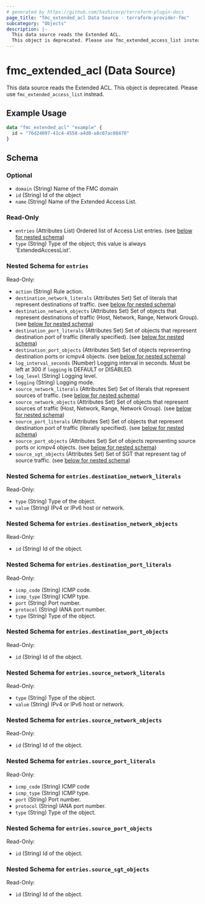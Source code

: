 ```yaml
---
# generated by https://github.com/hashicorp/terraform-plugin-docs
page_title: "fmc_extended_acl Data Source - terraform-provider-fmc"
subcategory: "Objects"
description: |-
  This data source reads the Extended ACL.
  This object is deprecated. Please use fmc_extended_access_list instead.
---
```


# fmc_extended_acl (Data Source)

This data source reads the Extended ACL.
This object is deprecated. Please use `fmc_extended_access_list` instead.

## Example Usage

```terraform
data "fmc_extended_acl" "example" {
  id = "76d24097-41c4-4558-a4d0-a8c07ac08470"
}
```

<!-- schema generated by tfplugindocs -->
## Schema

### Optional

- `domain` (String) Name of the FMC domain
- `id` (String) Id of the object
- `name` (String) Name of the Extended Access List.

### Read-Only

- `entries` (Attributes List) Ordered list of Access List entries. (see [below for nested schema](#nestedatt--entries))
- `type` (String) Type of the object; this value is always 'ExtendedAccessList'.

<a id="nestedatt--entries"></a>
### Nested Schema for `entries`

Read-Only:

- `action` (String) Rule action.
- `destination_network_literals` (Attributes Set) Set of literals that represent destinations of traffic. (see [below for nested schema](#nestedatt--entries--destination_network_literals))
- `destination_network_objects` (Attributes Set) Set of objects that represent destinations of traffic (Host, Network, Range, Network Group). (see [below for nested schema](#nestedatt--entries--destination_network_objects))
- `destination_port_literals` (Attributes Set) Set of objects that represent destination port of traffic (literally specified). (see [below for nested schema](#nestedatt--entries--destination_port_literals))
- `destination_port_objects` (Attributes Set) Set of objects representing destination ports or icmpv4 objects. (see [below for nested schema](#nestedatt--entries--destination_port_objects))
- `log_interval_seconds` (Number) Logging interval in seconds. Must be left at 300 if `logging` is DEFAULT or DISABLED.
- `log_level` (String) Logging level.
- `logging` (String) Logging mode.
- `source_network_literals` (Attributes Set) Set of literals that represent sources of traffic. (see [below for nested schema](#nestedatt--entries--source_network_literals))
- `source_network_objects` (Attributes Set) Set of objects that represent sources of traffic (Host, Network, Range, Network Group). (see [below for nested schema](#nestedatt--entries--source_network_objects))
- `source_port_literals` (Attributes Set) Set of objects that represent destination port of traffic (literally specified). (see [below for nested schema](#nestedatt--entries--source_port_literals))
- `source_port_objects` (Attributes Set) Set of objects representing source ports or icmpv4 objects. (see [below for nested schema](#nestedatt--entries--source_port_objects))
- `source_sgt_objects` (Attributes Set) Set of SGT that represent tag of source traffic. (see [below for nested schema](#nestedatt--entries--source_sgt_objects))

<a id="nestedatt--entries--destination_network_literals"></a>
### Nested Schema for `entries.destination_network_literals`

Read-Only:

- `type` (String) Type of the object.
- `value` (String) IPv4 or IPv6 host or network.


<a id="nestedatt--entries--destination_network_objects"></a>
### Nested Schema for `entries.destination_network_objects`

Read-Only:

- `id` (String) Id of the object.


<a id="nestedatt--entries--destination_port_literals"></a>
### Nested Schema for `entries.destination_port_literals`

Read-Only:

- `icmp_code` (String) ICMP code.
- `icmp_type` (String) ICMP type.
- `port` (String) Port number.
- `protocol` (String) IANA port number.
- `type` (String) Type of the object.


<a id="nestedatt--entries--destination_port_objects"></a>
### Nested Schema for `entries.destination_port_objects`

Read-Only:

- `id` (String) Id of the object.


<a id="nestedatt--entries--source_network_literals"></a>
### Nested Schema for `entries.source_network_literals`

Read-Only:

- `type` (String) Type of the object.
- `value` (String) IPv4 or IPv6 host or network.


<a id="nestedatt--entries--source_network_objects"></a>
### Nested Schema for `entries.source_network_objects`

Read-Only:

- `id` (String) Id of the object.


<a id="nestedatt--entries--source_port_literals"></a>
### Nested Schema for `entries.source_port_literals`

Read-Only:

- `icmp_code` (String) ICMP code
- `icmp_type` (String) ICMP type.
- `port` (String) Port number.
- `protocol` (String) IANA port number.
- `type` (String) Type of the object.


<a id="nestedatt--entries--source_port_objects"></a>
### Nested Schema for `entries.source_port_objects`

Read-Only:

- `id` (String) Id of the object.


<a id="nestedatt--entries--source_sgt_objects"></a>
### Nested Schema for `entries.source_sgt_objects`

Read-Only:

- `id` (String) Id of the object.
